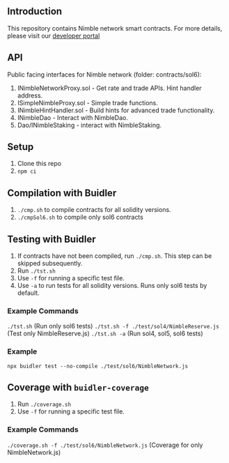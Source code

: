 ## Introduction
This repository contains Nimble network smart contracts.
For more details, please visit our [developer portal](https://developer.Nimble.network/)

## API
Public facing interfaces for Nimble network (folder: contracts/sol6):
1. INimbleNetworkProxy.sol - Get rate and trade APIs. Hint handler address.
2. ISimpleNimbleProxy.sol - Simple trade functions.
3. INimbleHintHandler.sol - Build hints for advanced trade functionality.
4. INimbleDao - Interact with NimbleDao.
5. Dao/INimbleStaking - interact with NimbleStaking.

## Setup
1. Clone this repo
2. `npm ci`

## Compilation with Buidler
1. `./cmp.sh` to compile contracts for all solidity versions.
2. `./cmpSol6.sh` to compile only sol6 contracts

## Testing with Buidler
1. If contracts have not been compiled, run `./cmp.sh`. This step can be skipped subsequently.
2. Run `./tst.sh`
3. Use `-f` for running a specific test file.
5. Use `-a` to run tests for all solidity versions. Runs only sol6 tests by default.

### Example Commands
`./tst.sh` (Run only sol6 tests)
`./tst.sh -f ./test/sol4/NimbleReserve.js` (Test only NimbleReserve.js)
`./tst.sh -a` (Run sol4, sol5, sol6 tests)

### Example
`npx buidler test --no-compile ./test/sol6/NimbleNetwork.js`

## Coverage with `buidler-coverage`
1. Run `./coverage.sh`
2. Use `-f` for running a specific test file.

### Example Commands
`./coverage.sh -f ./test/sol6/NimbleNetwork.js` (Coverage for only NimbleNetwork.js)
